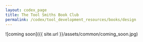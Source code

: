 ```yaml
---
layout: codex_page
title: The Tool Smiths Book Club
permalink: /codex/tool_development_resources/books/design
---
```

![coming soon]({{ site.url }}/assets/common/coming_soon.jpg)